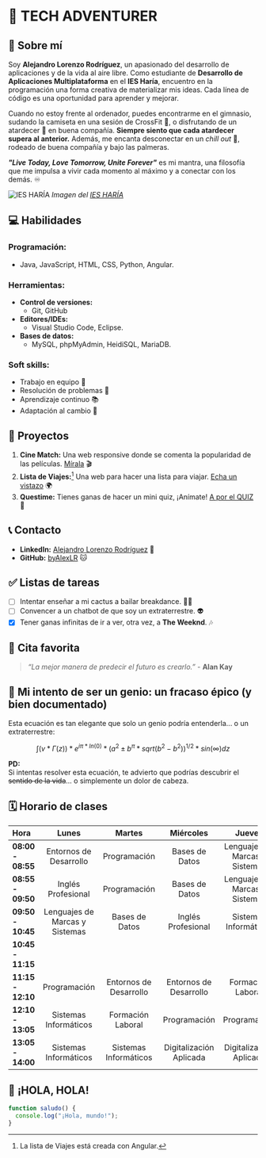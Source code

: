 # 🌟 TECH ADVENTURER

## 👤 Sobre mí
Soy **Alejandro Lorenzo Rodríguez**, un apasionado del desarrollo de aplicaciones y de la vida al aire libre. Como estudiante de **Desarrollo de Aplicaciones Multiplataforma** en el **IES Haría**, encuentro en la programación una forma creativa de materializar mis ideas. Cada línea de código es una oportunidad para aprender y mejorar.

Cuando no estoy frente al ordenador, puedes encontrarme en el gimnasio, sudando la camiseta en una sesión de CrossFit 💪, o disfrutando de un atardecer 🌅 en buena compañía. **Siempre siento que cada atardecer supera al anterior.** Además, me encanta desconectar en un *chill out* 🍹, rodeado de buena compañía y bajo las palmeras.

**_"Live Today, Love Tomorrow, Unite Forever"_** es mi mantra, una filosofía que me impulsa a vivir cada momento al máximo y a conectar con los demás. ♾️

![IES HARÍA](https://www3.gobiernodecanarias.org/medusa/edublog/iesharia/wp-content/uploads/sites/830/2023/03/img_20230310_0849541-1024x399.jpg)
_Imagen del [IES HARÍA](https://www3.gobiernodecanarias.org/medusa/edublog/iesharia/)_

## 💻 Habilidades
### **Programación:**
- Java, JavaScript, HTML, CSS, Python, Angular.

### **Herramientas:**
- **Control de versiones:**
  - Git, GitHub
- **Editores/IDEs:**
  - Visual Studio Code, Eclipse.
- **Bases de datos:**
  - MySQL, phpMyAdmin, HeidiSQL, MariaDB.

### **Soft skills:**
- Trabajo en equipo 🤝
- Resolución de problemas 🧩
- Aprendizaje continuo 📚
- Adaptación al cambio 🌱

## 🚀 Proyectos
1. **Cine Match:** Una web responsive donde se comenta la popularidad de las películas. [Mírala](https://cinematchalex.netlify.app) 🎬
2. **Lista de Viajes:**[^1] Una web para hacer una lista para viajar. [Echa un vistazo](https://listadeviajes.netlify.app) 🌍
3. **Questime:** Tienes ganas de hacer un mini quiz, ¡Anímate! [A por el QUIZ](https://questime.netlify.app) 📝

[^1]: La lista de Viajes está creada con Angular.

## 📞 Contacto
- **LinkedIn:** [Alejandro Lorenzo Rodríguez](https://www.linkedin.com/in/alejandrolorenzorodriguez/) 🔗
- **GitHub:** [byAlexLR](https://github.com/byAlexLR) 🐱

## ✅ Listas de tareas
- [ ] Intentar enseñar a mi cactus a bailar breakdance. 🌵💃
- [ ] Convencer a un chatbot de que soy un extraterrestre. 👽
- [x] Tener ganas infinitas de ir a ver, otra vez, a **The Weeknd**. 🎶

## 💬 Cita favorita
> *“La mejor manera de predecir el futuro es crearlo.”* - **Alan Kay**

## 🤔 Mi intento de ser un genio: un fracaso épico (y bien documentado)
Esta ecuación es tan elegante que solo un genio podría entenderla... o un extraterrestre:

$$ ∫(v * Γ(z)) * e^{iπ * ln(0)} * (a^2 ± b^π * sqrt(b^2 - b^2))^{1/2} * sin(∞) dz $$

**PD:**  
Si intentas resolver esta ecuación, te advierto que podrías descubrir el ~~sentido de la vida~~... o simplemente un dolor de cabeza.

## 🗓️ Horario de clases
| Hora            | Lunes                    | Martes            | Miércoles                  | Jueves                    | Viernes                      |
|:--------|:--------:|:--------:|:--------:|:--------:|:--------:|
| **08:00 - 08:55** | Entornos de Desarrollo   | Programación        | Bases de Datos             | Lenguajes de Marcas y Sistemas | Lenguajes de Marcas y Sistemas |
| **08:55 - 09:50** | Inglés Profesional       | Programación        | Bases de Datos             | Lenguajes de Marcas y Sistemas | Programación                  |
| **09:50 - 10:45** | Lenguajes de Marcas y Sistemas | Bases de Datos    | Inglés Profesional          | Sistemas Informáticos     | Bases de Datos                |
| **10:45 - 11:15** |                          |                    |                            |                           |                              |
| **11:15 - 12:10** | Programación             | Entornos de Desarrollo | Entornos de Desarrollo    | Formación Laboral         | Bases de Datos                |
| **12:10 - 13:05** | Sistemas Informáticos     | Formación Laboral   | Programación               | Programación              | Sistemas Informáticos         |
| **13:05 - 14:00** | Sistemas Informáticos     | Sistemas Informáticos | Digitalización Aplicada    | Digitalización Aplicada    | Formación Laboral             |

## 👋 ¡HOLA, HOLA!
```javascript
function saludo() {
  console.log("¡Hola, mundo!");
}

